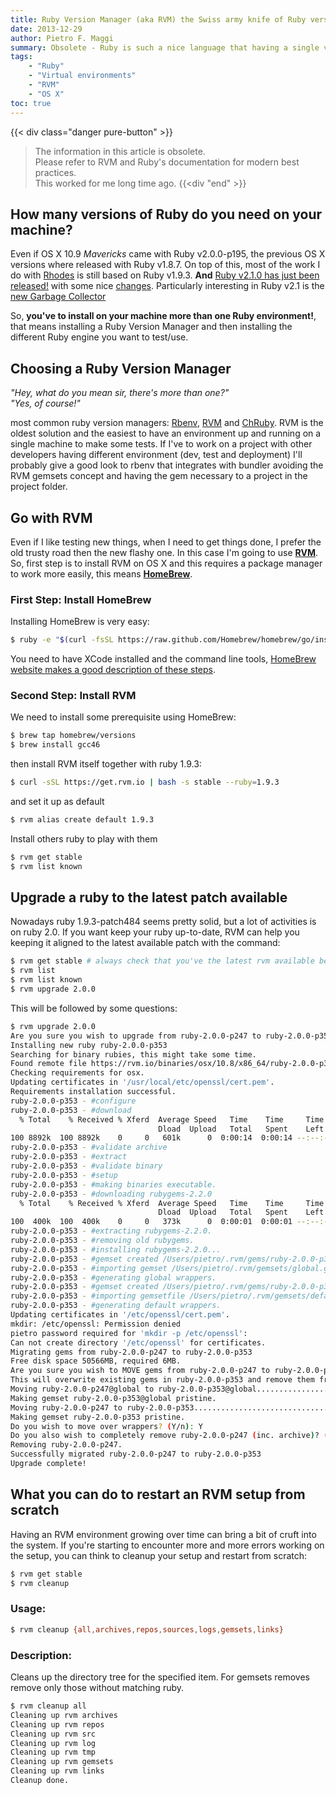 ```yaml
---
title: Ruby Version Manager (aka RVM) the Swiss army knife of Ruby versions
date: 2013-12-29
author: Pietro F. Maggi
summary: Obsolete - Ruby is such a nice language that having a single version on you computer is not enough! 
tags:
    - "Ruby"
    - "Virtual environments"
    - "RVM"
    - "OS X"
toc: true
---
```



{{< div class="danger pure-button" >}}
> The information in this article is obsolete.<br>Please refer to RVM and Ruby's documentation for modern best practices.<br>This worked for me long time ago.
{{<div "end" >}}

## How many versions of Ruby do you need on your machine?
Even if OS X 10.9 *Mavericks* came with Ruby v2.0.0-p195, the previous OS X versions where released with Ruby v1.8.7.
On top of this, most of the work I do with [Rhodes](http://github.com/rhomobile/rhodes) is still based on Ruby v1.9.3.
**And** [Ruby v2.1.0 has just been released!](http://www.ruby-lang.org/en/news/2013/12/25/ruby-2-1-0-is-released/) with some nice [changes](https://github.com/ruby/ruby/blob/v2_1_0/NEWS). Particularly interesting in Ruby v2.1 is the [new Garbage Collector](http://tmm1.net/ruby21-rgengc/)

So, **you've to install on your machine more than one Ruby environment!**, that means installing a Ruby Version Manager and then installing the different Ruby engine you want to test/use.

## Choosing a Ruby Version Manager
*"Hey, what do you mean sir, there's more than one?"*  
*"Yes, of course!"*

most common ruby version managers: [Rbenv](https://github.com/sstephenson/rbenv), [RVM](http://rvm.io) and [ChRuby](https://github.com/postmodern/chruby). RVM is the oldest solution and the easiest to have an environment up and running on a single machine to make some tests.
If I've to work on a project with other developers having different environment (dev, test and deployment) I'll probably give a good look to rbenv that integrates with bundler avoiding the RVM gemsets concept and having the gem necessary to a project in the project folder.

## Go with RVM
Even if I like testing new things, when I need to get things done, I prefer the old trusty road then the new flashy one. In this case I'm going to use [**RVM**](http://rvm.io).
So, first step is to install RVM on OS X and this requires a package manager to work more easily, this means [**HomeBrew**](http://brew.sh/).

### First Step: Install HomeBrew
Installing HomeBrew is very easy:
```bash
$ ruby -e "$(curl -fsSL https://raw.github.com/Homebrew/homebrew/go/install)"
```

You need to have XCode installed and the command line tools, [HomeBrew website makes a good description of these steps](https://github.com/Homebrew/homebrew/wiki/Installation).

### Second Step: Install RVM

We need to install some prerequisite using HomeBrew:

```bash
$ brew tap homebrew/versions
$ brew install gcc46
```

then install RVM itself together with ruby 1.9.3:

```bash
$ curl -sSL https://get.rvm.io | bash -s stable --ruby=1.9.3
```

and set it up as default

```bash
$ rvm alias create default 1.9.3
```

Install others ruby to play with them

```bash
$ rvm get stable
$ rvm list known
```

## Upgrade a ruby to the latest patch available
Nowadays ruby 1.9.3-patch484 seems pretty solid, but a lot of activities is on ruby 2.0.
If you want keep your ruby up-to-date, RVM can help you keeping it aligned to the latest available patch with the command:

```bash
$ rvm get stable # always check that you've the latest rvm available before starting
$ rvm list
$ rvm list known
$ rvm upgrade 2.0.0
```

This will be followed by some questions:

```bash
$ rvm upgrade 2.0.0
Are you sure you wish to upgrade from ruby-2.0.0-p247 to ruby-2.0.0-p353? (Y/n): Y
Installing new ruby ruby-2.0.0-p353
Searching for binary rubies, this might take some time.
Found remote file https://rvm.io/binaries/osx/10.8/x86_64/ruby-2.0.0-p353.tar.bz2
Checking requirements for osx.
Updating certificates in '/usr/local/etc/openssl/cert.pem'.
Requirements installation successful.
ruby-2.0.0-p353 - #configure
ruby-2.0.0-p353 - #download
  % Total    % Received % Xferd  Average Speed   Time    Time     Time  Current
                                 Dload  Upload   Total   Spent    Left  Speed
100 8892k  100 8892k    0     0   601k      0  0:00:14  0:00:14 --:--:--  652k
ruby-2.0.0-p353 - #validate archive
ruby-2.0.0-p353 - #extract
ruby-2.0.0-p353 - #validate binary
ruby-2.0.0-p353 - #setup
ruby-2.0.0-p353 - #making binaries executable.
ruby-2.0.0-p353 - #downloading rubygems-2.2.0
  % Total    % Received % Xferd  Average Speed   Time    Time     Time  Current
                                 Dload  Upload   Total   Spent    Left  Speed
100  400k  100  400k    0     0   373k      0  0:00:01  0:00:01 --:--:--  624k
ruby-2.0.0-p353 - #extracting rubygems-2.2.0.
ruby-2.0.0-p353 - #removing old rubygems.
ruby-2.0.0-p353 - #installing rubygems-2.2.0...
ruby-2.0.0-p353 - #gemset created /Users/pietro/.rvm/gems/ruby-2.0.0-p353@global
ruby-2.0.0-p353 - #importing gemset /Users/pietro/.rvm/gemsets/global.gems..
ruby-2.0.0-p353 - #generating global wrappers.
ruby-2.0.0-p353 - #gemset created /Users/pietro/.rvm/gems/ruby-2.0.0-p353
ruby-2.0.0-p353 - #importing gemsetfile /Users/pietro/.rvm/gemsets/default.gems evaluated to empty gem list
ruby-2.0.0-p353 - #generating default wrappers.
Updating certificates in '/etc/openssl/cert.pem'.
mkdir: /etc/openssl: Permission denied
pietro password required for 'mkdir -p /etc/openssl':
Can not create directory '/etc/openssl' for certificates.
Migrating gems from ruby-2.0.0-p247 to ruby-2.0.0-p353
Free disk space 50566MB, required 6MB.
Are you sure you wish to MOVE gems from ruby-2.0.0-p247 to ruby-2.0.0-p353?
This will overwrite existing gems in ruby-2.0.0-p353 and remove them from ruby-2.0.0-p247 (Y/n): Y
Moving ruby-2.0.0-p247@global to ruby-2.0.0-p353@global...............................................................................|
Making gemset ruby-2.0.0-p353@global pristine.
Moving ruby-2.0.0-p247 to ruby-2.0.0-p353.............................................................................................|
Making gemset ruby-2.0.0-p353 pristine.
Do you wish to move over wrappers? (Y/n): Y
Do you also wish to completely remove ruby-2.0.0-p247 (inc. archive)? (Y/n): Y
Removing ruby-2.0.0-p247.
Successfully migrated ruby-2.0.0-p247 to ruby-2.0.0-p353
Upgrade complete!
```

## What you can do to restart an RVM setup from scratch
Having an RVM environment growing over time can bring a bit of cruft into the system. If you're starting to encounter more and more errors working on the setup, you can think to cleanup your setup and restart from scratch:

```sh
$ rvm get stable
$ rvm cleanup
```
### Usage:
```bash
$ rvm cleanup {all,archives,repos,sources,logs,gemsets,links}
```
    
### Description:
Cleans up the directory tree for the specified item.
For gemsets removes remove only those without matching ruby.

```bash
$ rvm cleanup all
Cleaning up rvm archives
Cleaning up rvm repos
Cleaning up rvm src
Cleaning up rvm log
Cleaning up rvm tmp
Cleaning up rvm gemsets
Cleaning up rvm links
Cleanup done.
```
